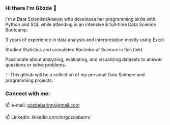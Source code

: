 
### Hi there I'm Gözde 👋

I'm a Data Scientist/Analyst who developes her programming skills with Python and SQL while attending in an intensive & full-time Data Science Bootcamp.

3 years of experience in data analysis and interpretation mostly using Excel.

Studied Statistics and completed Bachelor of Science in this field.

Passionate about analyzing, evaluating, and visualizing datasets to answer questions or solve problems.

✨ This github will be a collection of my personal Data Science and programming projects.





### Connect with me:

📫 e-mail: gozdebarinn@gmail.com

📫 LinkedIn: linkedin.com/in/gozdebarin/
